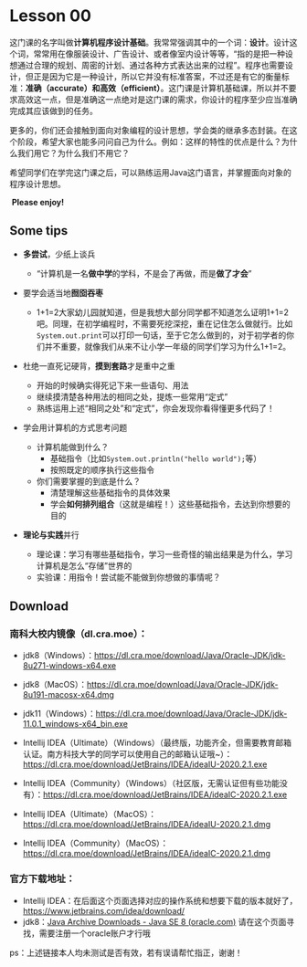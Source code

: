# Lesson 00

​		这门课的名字叫做**计算机程序设计基础**。我常常强调其中的一个词：**设计**。设计这个词，常常用在像服装设计、广告设计、或者像室内设计等等，“指的是把一种设想通过合理的规划、周密的计划、通过各种方式表达出来的过程”。程序也需要设计，但正是因为它是一种设计，所以它并没有标准答案，不过还是有它的衡量标准：**准确（accurate）**和**高效（efficient）**。这门课是计算机基础课，所以并不要求高效这一点，但是准确这一点绝对是这门课的需求，你设计的程序至少应当准确完成其应该做到的任务。

​		更多的，你们还会接触到面向对象编程的设计思想，学会类的继承多态封装。在这个阶段，希望大家也能多问问自己为什么。例如：这样的特性的优点是什么？为什么我们用它？为什么我们不用它？

​		希望同学们在学完这门课之后，可以熟练运用Java这门语言，并掌握面向对象的程序设计思想。

​		**Please enjoy!**



## Some tips

- **多尝试**，少纸上谈兵
  - “计算机是一名**做中学**的学科，不是会了再做，而是**做了才会**”
- 要学会适当地**囫囵吞枣**
  - 1+1=2大家幼儿园就知道，但是我想大部分同学都不知道怎么证明1+1=2吧。同理，在初学编程时，不需要死挖深挖，重在记住怎么做就行。比如`System.out.print`可以打印一句话，至于它怎么做到的，对于初学者的你们并不重要，就像我们从来不让小学一年级的同学们学习为什么1+1=2。

- 杜绝一直死记硬背，**摸到套路**才是重中之重
  - 开始的时候确实得死记下来一些语句、用法
  - 继续摸清楚各种用法的相同之处，提炼一些常用“定式”
  - 熟练运用上述“相同之处”和“定式”，你会发现你看得懂更多代码了！
- 学会用计算机的方式思考问题
  - 计算机能做到什么？
    - 基础指令（比如`System.out.println("hello world");`等）
    - 按照既定的顺序执行这些指令
  - 你们需要掌握的到底是什么？
    - 清楚理解这些基础指令的具体效果
    - 学会**如何排列组合**（这就是编程！）这些基础指令，去达到你想要的目的
- **理论与实践**并行
  - 理论课：学习有哪些基础指令，学习一些奇怪的输出结果是为什么，学习计算机是怎么“存储”世界的
  - 实验课：用指令！尝试能不能做到你想做的事情呢？



## Download

### 南科大校内镜像（dl.cra.moe）：

- jdk8（Windows）：https://dl.cra.moe/download/Java/Oracle-JDK/jdk-8u271-windows-x64.exe
- jdk8（MacOS）：https://dl.cra.moe/download/Java/Oracle-JDK/jdk-8u191-macosx-x64.dmg

- jdk11（Windows）：https://dl.cra.moe/download/Java/Oracle-JDK/jdk-11.0.1_windows-x64_bin.exe

- Intellij IDEA（Ultimate）（Windows）（最终版，功能齐全，但需要教育邮箱认证。南方科技大学的同学可以使用自己的邮箱认证哦~）：https://dl.cra.moe/download/JetBrains/IDEA/ideaIU-2020.2.1.exe

- Intellij IDEA（Community）（Windows）（社区版，无需认证但有些功能没有）：https://dl.cra.moe/download/JetBrains/IDEA/ideaIC-2020.2.1.exe
- Intellij IDEA（Ultimate）（MacOS）：https://dl.cra.moe/download/JetBrains/IDEA/ideaIU-2020.2.1.dmg

- Intellij IDEA（Community）（MacOS）：https://dl.cra.moe/download/JetBrains/IDEA/ideaIC-2020.2.1.dmg



### 官方下载地址：

- Intellij IDEA：在后面这个页面选择对应的操作系统和想要下载的版本就好了，https://www.jetbrains.com/idea/download/
- jdk8：[Java Archive Downloads - Java SE 8 (oracle.com)](https://www.oracle.com/java/technologies/javase/javase8-archive-downloads.html) 请在这个页面寻找，需要注册一个oracle账户才行哦

ps：上述链接本人均未测试是否有效，若有误请帮忙指正，谢谢！

